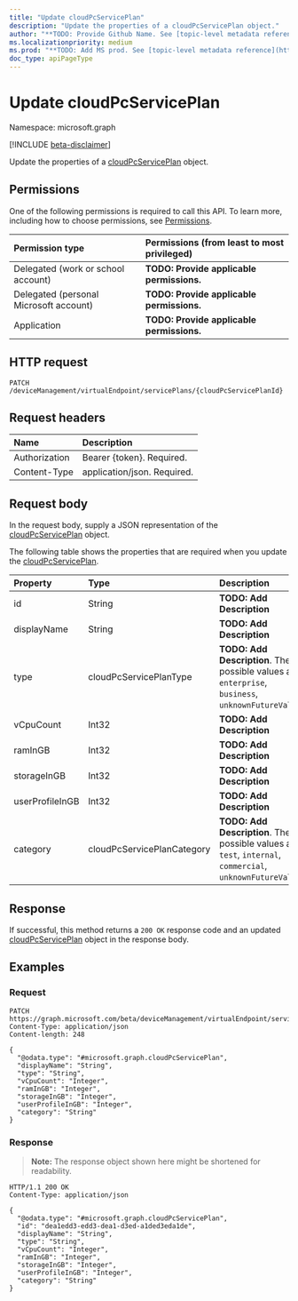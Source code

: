 ```yaml
---
title: "Update cloudPcServicePlan"
description: "Update the properties of a cloudPcServicePlan object."
author: "**TODO: Provide Github Name. See [topic-level metadata reference](https://msgo.azurewebsites.net/add/document/guidelines/metadata.html#topic-level-metadata)**"
ms.localizationpriority: medium
ms.prod: "**TODO: Add MS prod. See [topic-level metadata reference](https://msgo.azurewebsites.net/add/document/guidelines/metadata.html#topic-level-metadata)**"
doc_type: apiPageType
---
```


# Update cloudPcServicePlan
Namespace: microsoft.graph

[!INCLUDE [beta-disclaimer](../../includes/beta-disclaimer.md)]

Update the properties of a [cloudPcServicePlan](../resources/cloudpcserviceplan.md) object.

## Permissions
One of the following permissions is required to call this API. To learn more, including how to choose permissions, see [Permissions](/graph/permissions-reference).

|Permission type|Permissions (from least to most privileged)|
|:---|:---|
|Delegated (work or school account)|**TODO: Provide applicable permissions.**|
|Delegated (personal Microsoft account)|**TODO: Provide applicable permissions.**|
|Application|**TODO: Provide applicable permissions.**|

## HTTP request

<!-- {
  "blockType": "ignored"
}
-->
``` http
PATCH /deviceManagement/virtualEndpoint/servicePlans/{cloudPcServicePlanId}
```

## Request headers
|Name|Description|
|:---|:---|
|Authorization|Bearer {token}. Required.|
|Content-Type|application/json. Required.|

## Request body
In the request body, supply a JSON representation of the [cloudPcServicePlan](../resources/cloudpcserviceplan.md) object.

The following table shows the properties that are required when you update the [cloudPcServicePlan](../resources/cloudpcserviceplan.md).

|Property|Type|Description|
|:---|:---|:---|
|id|String|**TODO: Add Description**|
|displayName|String|**TODO: Add Description**|
|type|cloudPcServicePlanType|**TODO: Add Description**. The possible values are: `enterprise`, `business`, `unknownFutureValue`.|
|vCpuCount|Int32|**TODO: Add Description**|
|ramInGB|Int32|**TODO: Add Description**|
|storageInGB|Int32|**TODO: Add Description**|
|userProfileInGB|Int32|**TODO: Add Description**|
|category|cloudPcServicePlanCategory|**TODO: Add Description**. The possible values are: `test`, `internal`, `commercial`, `unknownFutureValue`.|



## Response

If successful, this method returns a `200 OK` response code and an updated [cloudPcServicePlan](../resources/cloudpcserviceplan.md) object in the response body.

## Examples

### Request
<!-- {
  "blockType": "request",
  "name": "update_cloudpcserviceplan"
}
-->
``` http
PATCH https://graph.microsoft.com/beta/deviceManagement/virtualEndpoint/servicePlans/{cloudPcServicePlanId}
Content-Type: application/json
Content-length: 248

{
  "@odata.type": "#microsoft.graph.cloudPcServicePlan",
  "displayName": "String",
  "type": "String",
  "vCpuCount": "Integer",
  "ramInGB": "Integer",
  "storageInGB": "Integer",
  "userProfileInGB": "Integer",
  "category": "String"
}
```


### Response
>**Note:** The response object shown here might be shortened for readability.
<!-- {
  "blockType": "response",
  "truncated": true
}
-->
``` http
HTTP/1.1 200 OK
Content-Type: application/json

{
  "@odata.type": "#microsoft.graph.cloudPcServicePlan",
  "id": "dea1edd3-edd3-dea1-d3ed-a1ded3eda1de",
  "displayName": "String",
  "type": "String",
  "vCpuCount": "Integer",
  "ramInGB": "Integer",
  "storageInGB": "Integer",
  "userProfileInGB": "Integer",
  "category": "String"
}
```

